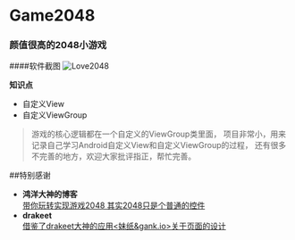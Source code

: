 # Game2048
### 颜值很高的2048小游戏
####软件截图
![Love2048](https://github.com/Panl/Love2048/blob/master/screenshot/love2048.jpg)

**知识点**
- 自定义View
- 自定义ViewGroup

> 游戏的核心逻辑都在一个自定义的ViewGroup类里面，
项目非常小，用来记录自己学习Android自定义View和自定义ViewGroup的过程，
还有很多不完善的地方，欢迎大家批评指正，帮忙完善。

##特别感谢

- **鸿洋大神的博客**  
[带你玩转实现游戏2048 其实2048只是个普通的控件](http://blog.csdn.net/lmj623565791/article/details/40020137)
- **drakeet**  
[借鉴了drakeet大神的应用<妹纸&gank.io>关于页面的设计](https://github.com/drakeet/Meizhi)
